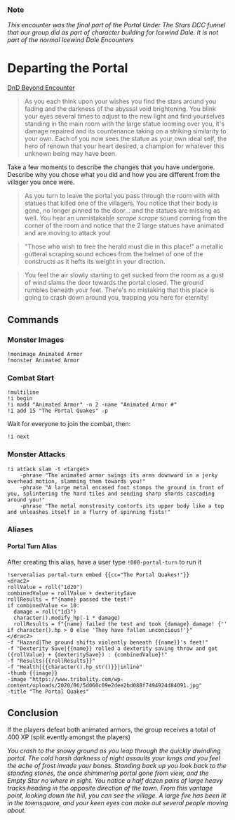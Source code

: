 ### Note
_This encounter was the final part of the Portal Under The Stars DCC funnel that our group did as part of character building for Icewind Dale. It is not part of the normal Icewind Dale Encounters_

# Departing the Portal
[DnD Beyond Encounter](https://www.dndbeyond.com/encounters/09240fa1-8e96-4b6e-94d4-95518aa5011e)


> As you each think upon your wishes you find the stars around you fading and the darkness of the abyssal void brightening. You blink your eyes several times to adjust to the new light and find yourselves standing in the main room with the large statue looming over you, it's damage repaired and its countenance taking on a striking similarity to your own. Each of you now sees the statue as your own ideal self, the hero of renown that your heart desired, a champion for whatever this unknown being may have been.

Take a few moments to describe the changes that you have undergone. Describe why you chose what you did and how you are different from the villager you once were.

> As you turn to leave the portal you pass through the room with with statues that killed one of the villagers. You notice that their body is gone, no longer pinned to the door... and the statues are missing as well. You hear an unmistakable _scrape scrape_ sound coming from the corner of the room and notice that the 2 large statues have animated and are moving to attack you!

> "Those who wish to free the herald must die in this place!" a metallic gutteral scraping sound echoes from the helmet of one of the constructs as it hefts its weight in your direction.

> You feel the air slowly starting to get sucked from the room as a gust of wind slams the door towards the portal closed. The ground rumbles beneath your feet. There's no mistaking that this place is going to crash down around you, trapping you here for eternity!

## Commands

### Monster Images
```
!monimage Animated Armor
!monster Animated Armor
```

### Combat Start
```
!multiline
!i begin
!i madd "Animated Armor" -n 2 -name "Animated Armor #"
!i add 15 "The Portal Quakes" -p
```
Wait for everyone to join the combat, then:
```
!i next
```

### Monster Attacks

```
!i attack slam -t <target> 
    -phrase "The animated armor swings its arms downward in a jerky overhead motion, slamming them towards you!"
    -phrase "A large metal encased foot stomps the ground in front of you, splintering the hard tiles and sending sharp shards cascading around you!"
    -phrase "The metal monstrosity contorts its upper body like a top and unleashes itself in a flurry of spinning fists!"
```

### Aliases
#### Portal Turn Alias

After creating this alias, have a user type `!000-portal-turn` to run it
```
!serveralias portal-turn embed {{cc="The Portal Quakes!"}} 
<drac2>
rollValue = roll("1d20")
combinedValue = rollValue + dexteritySave
rollResults = f"{name} passed the test!"
if combinedValue <= 10:
  damage = roll("1d3")
  character().modify_hp(-1 * damage)
  rollResults = f"{name} failed the test and took {damage} damage! {'' if character().hp > 0 else 'They have fallen unconcious!'}"
</drac2>
-f "Hazard|The ground shifts violently beneath {{name}}'s feet!"
-f "Dexterity Save|{{name}} rolled a dexterity saving throw and got ({rollValue} + {dexteritySave}) : {combinedValue}!"
-f "Results|{{rollResults}}"
-f "Health|{{character().hp_str()}}|inline"
-thumb {{image}}
-image "https://www.tribality.com/wp-content/uploads/2020/06/5d060c09e2dee2bd088f7494924d84091.jpg"
-title "The Portal Quakes"
```

## Conclusion
If the players defeat both animated armors, the group receives a total of 400 XP (split evently amongst the players)

_You crash to the snowy ground as you leap through the quickly dwindling portal. The cold harsh darkness of night assaults your lungs and you feel the ache of frost invade your bones. Standing back up you look back to the standing stones, the once shimmering portal gone from view, and the Empty Star no where in sight. You notice a half dozen pairs of large heavy tracks heading in the opposite direction of the town. From this vantage point, looking down the hill, you can see the village. A large fire has been lit in the townsquare, and your keen eyes can make out several people moving about._  
